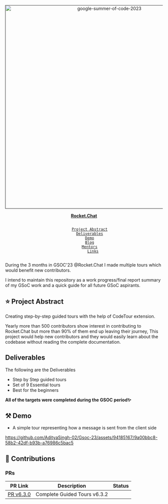 <div align="center">
    <a href=""><img src="https://miro.medium.com/v2/resize:fit:1200/1*aYkOg3XJYkkgmKLmjgRmHw.jpeg" width="650" alt="google-summer-of-code-2023"></a>
    <br>
    <b> 
        <p>
         <a href="https://rocket.chat/">Rocket.Chat</a>
        </p>
    </b>
</div>

<p align="center">
    <code> 
        <a href="#-project-abstract">Project Abstract</a>&nbsp;&nbsp;&nbsp;
        <a href="#deliverables">Deliverables</a>&nbsp;&nbsp;&nbsp;
        <a href="#-demo">Demo</a>&nbsp;&nbsp;&nbsp;
        <a href="#-blog">Blog</a>&nbsp;&nbsp;&nbsp;
        <a href="#-mentors">Mentors</a>&nbsp;&nbsp;&nbsp;
        <a href="#-links">Links</a>
    </code>
</p>

During the 3 months in GSOC'23 @Rocket.Chat I made multiple tours which would benefit new contributors.

I intend to maintain this repository as a work progress/final report summary of my GSoC work and a quick guide for all future GSoC aspirants.

## ⭐ Project Abstract
Creating step-by-step guided tours with the help of CodeTour extension.

Yearly more than 500 contributors show interest in contributing to Rocket.Chat but more than 90% of them end up leaving their journey, This project would help new contributors and they would easily learn about the codebase without reading the complete documentation. 

## Deliverables
The following are the Deliverables
- Step by Step guided tours
- Set of 9 Essential tours
- Best for the beginners

**All of the targets were completed during the GSOC period✨**

## ⚒ Demo

- A simple tour representing how a message is sent from the client side

https://github.com/AdityaSingh-02/Gsoc-23/assets/94185167/9a00bbc8-58b2-42df-b93b-a76986c5bac5


## 🚀 Contributions

### PRs

<div align="center">

| PR Link   | Description  | Status | 
| :-----------: | :------------------------------------:| :------:|
| [PR v6.3.0](https://github.com/RocketChat/Rocket.Chat/pull/29623) | Complete Guided Tours v6.3.2 |  |
</div>

